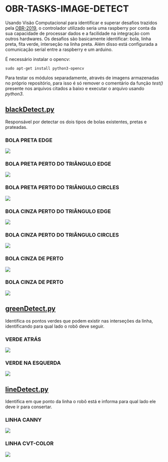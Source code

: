 # OBR-TASKS-IMAGE-DETECT

Usando Visão Computacional para identificar e superar desafios trazidos pela [OBR-2019](http://www.obr.org.br/modalidade-pratica/como-participar-modalidade-pratica/), o controlador utilizado seria uma raspberry por conta da sua capacidade de processar dados e a facilidade na integração com outros hardwares. Os desafios são basicamente identificar: bola, linha preta, fita verde, interseção na linha preta. Além disso está configurada a comunicação serial entre a raspberry e um arduino.

É necessário instalar o opencv:
```
sudo apt-get install python3-opencv
```
Para testar os módulos separadamente, através de imagens armazenadas no próprio repositório, para isso é só remover o comentário da função _test()_ presente nos arquivos citados a baixo e executar o arquivo usando _python3_.

## [blackDetect.py](.lib/blackDetect.py)

Responsável por detectar os dois tipos de bolas existentes, pretas e prateadas.

### BOLA PRETA EDGE
![](./image/readme/ball-black-edge.png)

### BOLA PRETA PERTO DO TRIÂNGULO EDGE
![](./image/readme/ball-black-triangle-edge.png)

### BOLA PRETA PERTO DO TRIÂNGULO CIRCLES
![](./image/readme/ball-black-triangle-circles.png)

### BOLA CINZA PERTO DO TRIÂNGULO EDGE
![](./image/readme/ball-grey-triangle-edge.png)

### BOLA CINZA PERTO DO TRIÂNGULO CIRCLES
![](./image/readme/ball-grey-triangle-circles.png)

### BOLA CINZA DE PERTO
![](./image/readme/ball-grey-edge.png)

### BOLA CINZA DE PERTO
![](./image/readme/ball-grey-circles.png)

## [greenDetect.py](./lib/greenDetect.py)

Identifica os pontos verdes que podem existir nas interseções da linha, identificando para qual lado o robô deve seguir.

### VERDE ATRÁS
![](./image/readme/green-back-detect.jpg)

### VERDE NA ESQUERDA
![](./image/readme/green-letf-detect.jpg)

## [lineDetect.py](./lib/lineDetect.py)

Identifica em que ponto da linha o robô está e informa para qual lado ele deve ir para consertar.

### LINHA CANNY
![](./image/readme/line-canny.jpg)

### LINHA CVT-COLOR
![](./image/readme/line-cvtColor.jpg)